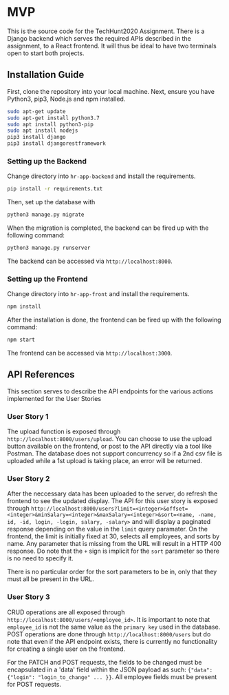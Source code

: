 # MVP
This is the source code for the TechHunt2020 Assignment. There is a Django backend which serves the required APIs described in the assignment, to a React frontend. It will thus be ideal to have two terminals open to start both projects.

## Installation Guide
First, clone the repository into your local machine. 
Next, ensure you have Python3, pip3, Node.js and npm installed. 

```bash
sudo apt-get update 
sudo apt-get install python3.7
sudo apt install python3-pip
sudo apt install nodejs
pip3 install django
pip3 install djangorestframework

```

### Setting up the Backend
Change directory into ```hr-app-backend``` and install the requirements.

```bash
pip install -r requirements.txt
```

Then, set up the database with 
```bash
python3 manage.py migrate
```

When the migration is completed, the backend can be fired up with the following command:

```bash
python3 manage.py runserver
```

The backend can be accessed via ```http://localhost:8000```.

### Setting up the Frontend
Change directory into ```hr-app-front``` and install the requirements.

```bash
npm install
```

After the installation is done, the frontend can be fired up with the following command:

```bash
npm start
```

The frontend can be accessed via ```http://localhost:3000```.

## API References

This section serves to describe the API endpoints for the various actions implemented for the User Stories

### User Story 1
The upload function is exposed through ```http://localhost:8000/users/upload```. You can choose to use the upload button available on the frontend, or post to the API directly via a tool like Postman. The database does not support concurrency so if a 2nd csv file is uploaded while a 1st upload is taking place, an error will be returned.

### User Story 2
After the neccessary data has been uploaded to the server, do refresh the frontend to see the updated display. The API for this user story is exposed through ```http://localhost:8000/users?limit=<integer>&offset=<integer>&minSalary=<integer>&maxSalary=<integer>&sort=<name, -name, id, -id, login, -login, salary, -salary>``` and will display a paginated response depending on the value in the ```limit``` query paramater. On the frontend, the limit is initially fixed at 30, selects all employees, and sorts by name. Any parameter that is missing from the URL will result in a HTTP 400 response. Do note that the ```+``` sign is implicit for the ```sort``` parameter so there is no need to specify it. 

There is no particular order for the sort parameters to be in, only that they must all be present in the URL.

### User Story 3
CRUD operations are all exposed through ```http://localhost:8000/users/<employee_id>```. It is important to note that ```employee_id``` is not the same value as the ```primary key``` used in the database. POST operations are done through ```http://localhost:8000/users``` but do note that even if the API endpoint exists, there is currently no functionality for creating a single user on the frontend.

For the PATCH and POST requests, the fields to be changed must be encapsulated in a 'data' field within the JSON payload as such: ```{"data": {"login": "login_to_change" ... }}```. All employee fields must be present for POST requests.



